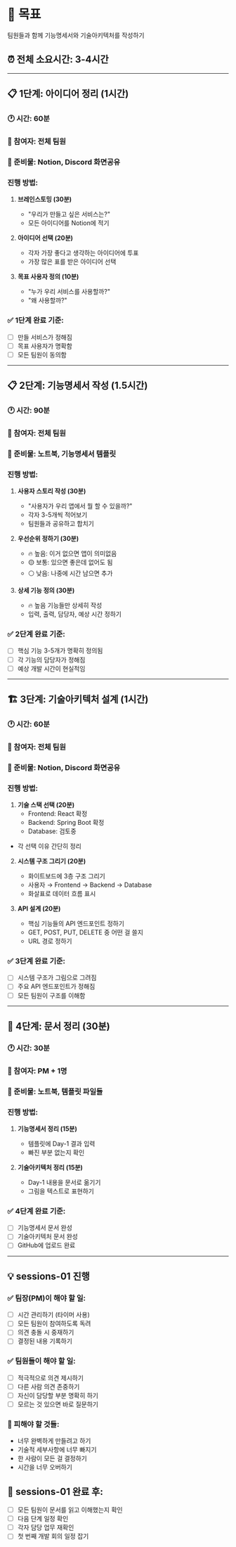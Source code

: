 # 🎯 목표
팀원들과 함께 기능명세서와 기술아키텍처를 작성하기

## ⏰ 전체 소요시간: 3-4시간

---

## 📋 1단계: 아이디어 정리 (1시간)

### 🕐 시간: 60분
### 👥 참여자: 전체 팀원
### 📝 준비물: Notion, Discord 화면공유

### 진행 방법:
1. **브레인스토밍 (30분)**
   - "우리가 만들고 싶은 서비스는?"
   - 모든 아이디어를 Notion에 적기

2. **아이디어 선택 (20분)**
   - 각자 가장 좋다고 생각하는 아이디어에 투표
   - 가장 많은 표를 받은 아이디어 선택

3. **목표 사용자 정의 (10분)**
   - "누가 우리 서비스를 사용할까?"
   - "왜 사용할까?"

### ✅ 1단계 완료 기준:
- [ ] 만들 서비스가 정해짐
- [ ] 목표 사용자가 명확함
- [ ] 모든 팀원이 동의함

---

## 📋 2단계: 기능명세서 작성 (1.5시간)

### 🕐 시간: 90분
### 👥 참여자: 전체 팀원
### 📝 준비물: 노트북, 기능명세서 템플릿

### 진행 방법:
1. **사용자 스토리 작성 (30분)**
   - "사용자가 우리 앱에서 뭘 할 수 있을까?"
   - 각자 3-5개씩 적어보기
   - 팀원들과 공유하고 합치기

2. **우선순위 정하기 (30분)**
   - 🔥 높음: 이거 없으면 앱이 의미없음
   - 🟡 보통: 있으면 좋은데 없어도 됨
   - ⚪ 낮음: 나중에 시간 남으면 추가

3. **상세 기능 정의 (30분)**
   - 🔥 높음 기능들만 상세히 작성
   - 입력, 출력, 담당자, 예상 시간 정하기

### ✅ 2단계 완료 기준:
- [ ] 핵심 기능 3-5개가 명확히 정의됨
- [ ] 각 기능의 담당자가 정해짐
- [ ] 예상 개발 시간이 현실적임

---

## 🏗 3단계: 기술아키텍처 설계 (1시간)

### 🕐 시간: 60분
### 👥 참여자: 전체 팀원
### 📝 준비물: Notion, Discord 화면공유

### 진행 방법:
1. **기술 스택 선택 (20분)**
   - Frontend: React 확정
   - Backend: Spring Boot 확정
   - Database: 검토중
<!--   - Database: MySQL 확정    -->
   - 각 선택 이유 간단히 정리

2. **시스템 구조 그리기 (20분)**
   - 화이트보드에 3층 구조 그리기
   - 사용자 → Frontend → Backend → Database
   - 화살표로 데이터 흐름 표시

3. **API 설계 (20분)**
   - 핵심 기능들의 API 엔드포인트 정하기
   - GET, POST, PUT, DELETE 중 어떤 걸 쓸지
   - URL 경로 정하기

### ✅ 3단계 완료 기준:
- [ ] 시스템 구조가 그림으로 그려짐
- [ ] 주요 API 엔드포인트가 정해짐
- [ ] 모든 팀원이 구조를 이해함

---

## 📝 4단계: 문서 정리 (30분)

### 🕐 시간: 30분
### 👥 참여자: PM + 1명
### 📝 준비물: 노트북, 템플릿 파일들

### 진행 방법:
1. **기능명세서 정리 (15분)**
   - 템플릿에 Day-1 결과 입력
   - 빠진 부분 없는지 확인

2. **기술아키텍처 정리 (15분)**
   - Day-1 내용을 문서로 옮기기
   - 그림을 텍스트로 표현하기

### ✅ 4단계 완료 기준:
- [ ] 기능명세서 문서 완성
- [ ] 기술아키텍처 문서 완성
- [ ] GitHub에 업로드 완료

---

## 💡 sessions-01 진행

### ✅ 팀장(PM)이 해야 할 일:
- [ ] 시간 관리하기 (타이머 사용)
- [ ] 모든 팀원이 참여하도록 독려
- [ ] 의견 충돌 시 중재하기
- [ ] 결정된 내용 기록하기

### ✅ 팀원들이 해야 할 일:
- [ ] 적극적으로 의견 제시하기
- [ ] 다른 사람 의견 존중하기
- [ ] 자신이 담당할 부분 명확히 하기
- [ ] 모르는 것 있으면 바로 질문하기

### 🚫 피해야 할 것들:
- 너무 완벽하게 만들려고 하기
- 기술적 세부사항에 너무 빠지기
- 한 사람이 모든 걸 결정하기
- 시간을 너무 오버하기

## 🎉 sessions-01 완료 후:
- [ ] 모든 팀원이 문서를 읽고 이해했는지 확인
- [ ] 다음 단계 일정 확인
- [ ] 각자 담당 업무 재확인
- [ ] 첫 번째 개발 회의 일정 잡기
